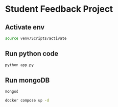 # Student Feedback Project

## Activate env

```bash
source venv/Scripts/activate
```

## Run python code

```bash
python app.py
```

## Run mongoDB

```bash
mongod
```

```bash
docker compose up -d
```
